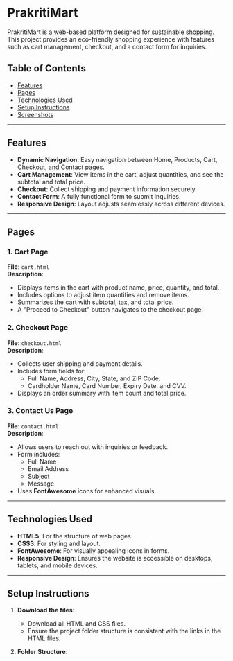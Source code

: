 # PrakritiMart

PrakritiMart is a web-based platform designed for sustainable shopping. This project provides an eco-friendly shopping experience with features such as cart management, checkout, and a contact form for inquiries.

## Table of Contents
- [Features](#features)
- [Pages](#pages)
- [Technologies Used](#technologies-used)
- [Setup Instructions](#setup-instructions)
- [Screenshots](#screenshots)

---

## Features
- **Dynamic Navigation**: Easy navigation between Home, Products, Cart, Checkout, and Contact pages.
- **Cart Management**: View items in the cart, adjust quantities, and see the subtotal and total price.
- **Checkout**: Collect shipping and payment information securely.
- **Contact Form**: A fully functional form to submit inquiries.
- **Responsive Design**: Layout adjusts seamlessly across different devices.

---

## Pages

### 1. **Cart Page**
**File**: `cart.html`  
**Description**: 
- Displays items in the cart with product name, price, quantity, and total.
- Includes options to adjust item quantities and remove items.
- Summarizes the cart with subtotal, tax, and total price.
- A "Proceed to Checkout" button navigates to the checkout page.

### 2. **Checkout Page**
**File**: `checkout.html`  
**Description**:
- Collects user shipping and payment details.
- Includes form fields for:
  - Full Name, Address, City, State, and ZIP Code.
  - Cardholder Name, Card Number, Expiry Date, and CVV.
- Displays an order summary with item count and total price.

### 3. **Contact Us Page**
**File**: `contact.html`  
**Description**:
- Allows users to reach out with inquiries or feedback.
- Form includes:
  - Full Name
  - Email Address
  - Subject
  - Message
- Uses **FontAwesome** icons for enhanced visuals.

---

## Technologies Used
- **HTML5**: For the structure of web pages.
- **CSS3**: For styling and layout.
- **FontAwesome**: For visually appealing icons in forms.
- **Responsive Design**: Ensures the website is accessible on desktops, tablets, and mobile devices.

---

## Setup Instructions

1. **Download the files**:
   - Download all HTML and CSS files.
   - Ensure the project folder structure is consistent with the links in the HTML files.

2. **Folder Structure**:
